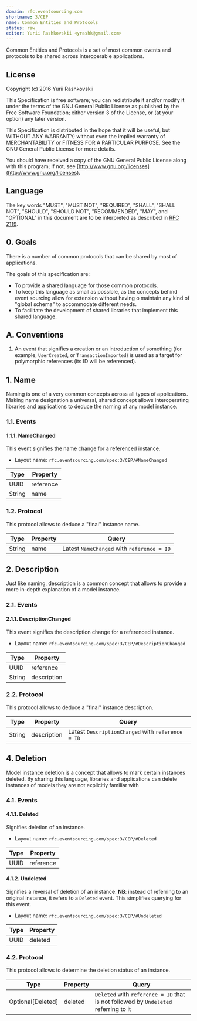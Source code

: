 ```yaml
---
domain: rfc.eventsourcing.com
shortname: 3/CEP
name: Common Entities and Protocols
status: raw
editor: Yurii Rashkovskii <yrashk@gmail.com>
---
```


Common Entities and Protocols is a set of most common events and protocols to be shared across interoperable applications.

## License

Copyright (c) 2016 Yurii Rashkovskii

This Specification is free software; you can redistribute it and/or modify it under the terms of the GNU General Public License as published by the Free Software Foundation; either version 3 of the License, or (at your option) any later version.

This Specification is distributed in the hope that it will be useful, but WITHOUT ANY WARRANTY; without even the implied warranty of MERCHANTABILITY or FITNESS FOR A PARTICULAR PURPOSE. See the GNU General Public License for more details.

You should have received a copy of the GNU General Public License along with this program; if not, see [http://www.gnu.org/licenses](http://www.gnu.org/licenses).

## Language

The key words "MUST", "MUST NOT", "REQUIRED", "SHALL", "SHALL NOT", "SHOULD", "SHOULD NOT", "RECOMMENDED", "MAY", and "OPTIONAL" in this document are to be interpreted as described in [RFC 2119](http://tools.ietf.org/html/rfc2119).

## 0. Goals

There is a number of common protocols that can be shared by most of applications.

The goals of this specification are:

* To provide a shared language for those common protocols.
* To keep this language as small as possible, as the concepts behind event
  sourcing allow for extension without having o maintain any kind of "global schema" to accommodate different needs.
* To facilitate the development of shared libraries that implement this shared
  language.

## A. Conventions

1. An event that signifies a creation or an introduction of something (for example, `UserCreated`, or `TransactionImported`) is used as a target for polymorphic references (its ID will be referenced).

## 1. Name

Naming is one of a very common concepts across all types of applications. Making
name designation a universal, shared concept allows interoperating libraries and applications to deduce the naming of any model instance.

### 1.1. Events

#### 1.1.1. NameChanged <a name="NameChanged"></a>

This event signifies the name change for a referenced instance.

* Layout name: `rfc.eventsourcing.com/spec:3/CEP/#NameChanged`

| Type   | Property   |
|--------|------------|
| UUID   | reference  |
| String | name       |

### 1.2. Protocol

This protocol allows to deduce a "final" instance name.

| Type   | Property | Query                                      |
|--------|----------|--------------------------------------------|
| String | name     | Latest `NameChanged` with `reference = ID` |


## 2. Description

Just like naming, description is a common concept that allows to provide
a more in-depth explanation of a model instance.

### 2.1. Events

#### 2.1.1. DescriptionChanged <a name="DescriptionChanged"></a>

This event signifies the description change for a referenced instance.

* Layout name: `rfc.eventsourcing.com/spec:3/CEP/#DescriptionChanged`

| Type   | Property    |
|--------|-------------|
| UUID   | reference   |
| String | description |

### 2.2. Protocol

This protocol allows to deduce a "final" instance description.

| Type   | Property    | Query                                             |
|--------|-------------|---------------------------------------------------|
| String | description | Latest `DescriptionChanged` with `reference = ID` |

## 4. Deletion

Model instance deletion is a concept that allows to mark certain instances
deleted. By sharing this language, libraries and applications can delete
instances of models they are not explicitly familiar with

### 4.1. Events

#### 4.1.1. Deleted <a name="Deleted"></a>

Signifies deletion of an instance.

* Layout name: `rfc.eventsourcing.com/spec:3/CEP/#Deleted`

| Type   | Property    |
|--------|-------------|
| UUID   | reference   |

#### 4.1.2. Undeleted <a name="Undeleted"></a>

Signifies a reversal of deletion of an instance. **NB**: instead of referring
to an original instance, it refers to a `Deleted` event. This simplifies querying for this event.

* Layout name: `rfc.eventsourcing.com/spec:3/CEP/#Undeleted`

| Type   | Property    |
|--------|-------------|
| UUID   | deleted     |

### 4.2. Protocol

This protocol allows to determine the deletion status of an instance.

| Type              | Property    | Query                                             |
|-------------------|-------------|---------------------------------------------------|
| Optional[Deleted] | deleted     | `Deleted` with `reference = ID` that is not followed by `Undeleted` referring to it |
